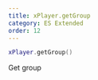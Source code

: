 ```yaml
---
title: xPlayer.getGroup
category: ES Extended
order: 12
---
```


```lua
xPlayer.getGroup()
```

Get group
